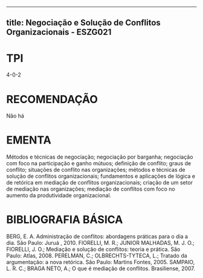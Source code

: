 
---
title: Negociação e Solução de Conflitos Organizacionais - ESZG021 
---

# TPI

4-0-2

# RECOMENDAÇÃO

Não há

# EMENTA

Métodos e técnicas de negociação; negociação por barganha; negociação com foco na participação e ganho mútuos; definição de conflito; graus de conflito; situações de conflito nas organizações; métodos e técnicas de solução de conflitos organizacionais; fundamentos e aplicações de lógica e de retórica em mediação de conflitos organizacionais; criação de um setor de mediação nas organizações; mediação de conflitos com foco no aumento da produtividade organizacional.

# BIBLIOGRAFIA BÁSICA

BERG, E. A. Administração de conflitos: abordagens práticas para o dia a dia. São Paulo: Juruá , 2010.
FIORELLI, M. R.; JUNIOR MALHADAS, M. J. O.; FIORELLI, J. O.; Mediação e solução de conflitos: teoria e prática. São Paulo: Atlas, 2008.
PERELMAN, C.; OLBRECHTS-TYTECA, L.; Tratado da argumentação: a nova retórica. São Paulo: Martins Fontes, 2005.
SAMPAIO, L. R. C.; BRAGA NETO, A.; O que é mediação de conflitos. Brasiliense, 2007.
        